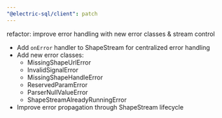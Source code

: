 ```yaml
---
"@electric-sql/client": patch
---
```


refactor: improve error handling with new error classes & stream control

- Add `onError` handler to ShapeStream for centralized error handling
- Add new error classes:
  - MissingShapeUrlError
  - InvalidSignalError
  - MissingShapeHandleError
  - ReservedParamError
  - ParserNullValueError
  - ShapeStreamAlreadyRunningError
- Improve error propagation through ShapeStream lifecycle

